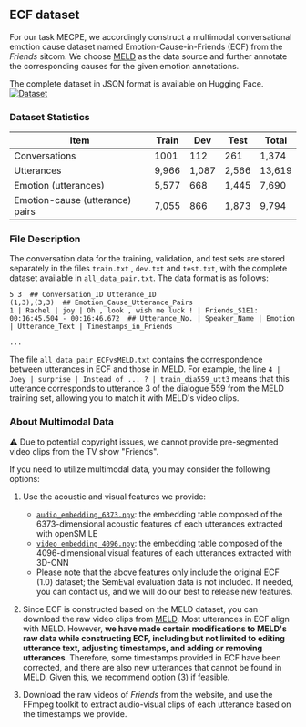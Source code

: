 ## ECF dataset 



For our task MECPE, we accordingly construct a multimodal conversational emotion cause dataset named Emotion-Cause-in-Friends (ECF) from the _Friends_ sitcom. We choose [MELD](https://github.com/declare-lab/MELD) as the data source and further annotate the corresponding causes for the given emotion annotations.

The complete dataset in JSON format is available on Hugging Face. [![Dataset](https://img.shields.io/badge/🤗-ECF-F0A336)](https://huggingface.co/datasets/NUSTM/ECF)

### Dataset Statistics

| Item          | Train | Dev | Test | Total |
| ------------- | ----- | --- | ---- | ----- |
| Conversations | 1001   | 112 | 261  | 1,374   |
| Utterances    | 9,966   | 1,087 | 2,566  | 13,619   |
| Emotion (utterances)    | 5,577   | 668 | 1,445  | 7,690   |
| Emotion-cause (utterance) pairs    | 7,055   | 866 | 1,873  | 9,794   |

### File Description

The conversation data for the training, validation, and test sets are stored separately in the files `train.txt` , `dev.txt` and `test.txt`, with the complete dataset available in `all_data_pair.txt`. The data format is as follows:

```
5 3  ## Conversation_ID Utterance_ID  
(1,3),(3,3)  ## Emotion_Cause_Utterance_Pairs 
1 | Rachel | joy | Oh , look , wish me luck ! | Friends_S1E1: 00:16:45.504 - 00:16:46.672  ## Utterance_No. | Speaker_Name | Emotion | Utterance_Text | Timestamps_in_Friends

...
```

The file  `all_data_pair_ECFvsMELD.txt` contains the correspondence between utterances in ECF and those in MELD.
For example, the line `4 | Joey | surprise | Instead of ... ? | train_dia559_utt3` means that this utterance corresponds to utterance 3 of the dialogue 559 from the MELD training set, allowing you to match it with MELD's video clips.

### About Multimodal Data   

⚠️ Due to potential copyright issues, we cannot provide pre-segmented video clips from the TV show "Friends". 

If you need to utilize multimodal data, you may consider the following options:

1. Use the acoustic and visual features we provide:
    - [`audio_embedding_6373.npy`](https://drive.google.com/file/d/1EhU2jFSr_Vi67Wdu1ARJozrTJtgiQrQI/view?usp=share_link): the embedding table composed of the 6373-dimensional acoustic features of each utterances extracted with openSMILE
    - [`video_embedding_4096.npy`](https://drive.google.com/file/d/1NGSsiQYDTqgen_g9qndSuha29JA60x14/view?usp=share_link): the embedding table composed of the 4096-dimensional visual features of each utterances extracted with 3D-CNN
    - Please note that the above features only include the original ECF (1.0) dataset; the SemEval evaluation data is not included. If needed, you can contact us, and we will do our best to release new features.

2. Since ECF is constructed based on the MELD dataset, you can download the raw video clips from [MELD](https://github.com/declare-lab/MELD). 
Most utterances in ECF align with MELD. However, **we have made certain modifications to MELD's raw data while constructing ECF, including but not limited to editing utterance text, adjusting timestamps, and adding or removing utterances**. Therefore, some timestamps provided in ECF have been corrected, and there are also new utterances that cannot be found in MELD. Given this, we recommend option (3) if feasible.

3. Download the raw videos of _Friends_ from the website, and use the FFmpeg toolkit to extract audio-visual clips of each utterance based on the timestamps we provide.





  

